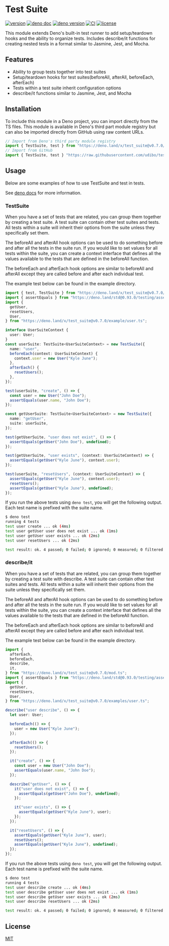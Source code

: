 # Test Suite

[![version](https://img.shields.io/badge/release-v0.7.0-success)](https://github.com/udibo/test_suite/tree/v0.7.0)
[![deno doc](https://img.shields.io/badge/deno-doc-success?logo=deno)](https://doc.deno.land/https/deno.land/x/test_suite@v0.7.0/mod.ts)
[![deno version](https://img.shields.io/badge/deno-v1.9.0-success?logo=deno)](https://github.com/denoland/deno/tree/v1.9.0)
[![CI](https://github.com/udibo/test_suite/workflows/CI/badge.svg)](https://github.com/udibo/test_suite/actions?query=workflow%3ACI)
[![license](https://img.shields.io/github/license/udibo/test_suite)](https://github.com/udibo/test_suite/blob/master/LICENSE)

This module extends Deno's built-in test runner to add setup/teardown hooks and
the ability to organize tests. Includes describe/it functions for creating
nested tests in a format similar to Jasmine, Jest, and Mocha.

## Features

- Ability to group tests together into test suites
- Setup/teardown hooks for test suites(beforeAll, afterAll, beforeEach,
  afterEach)
- Tests within a test suite inherit configuration options
- describe/it functions similar to Jasmine, Jest, and Mocha

## Installation

To include this module in a Deno project, you can import directly from the TS
files. This module is available in Deno's third part module registry but can
also be imported directly from GitHub using raw content URLs.

```ts
// Import from Deno's third party module registry
import { TestSuite, test } from "https://deno.land/x/test_suite@v0.7.0/mod.ts";
// Import from GitHub
import { TestSuite, test } "https://raw.githubusercontent.com/udibo/test_suite/v0.7.0/mod.ts";
```

## Usage

Below are some examples of how to use TestSuite and test in tests.

See
[deno docs](https://doc.deno.land/https/deno.land/x/test_suite@v0.7.0/mod.ts)
for more information.

### TestSuite

When you have a set of tests that are related, you can group them together by
creating a test suite. A test suite can contain other test suites and tests. All
tests within a suite will inherit their options from the suite unless they
specifically set them.

The beforeAll and afterAll hook options can be used to do something before and
after all the tests in the suite run. If you would like to set values for all
tests within the suite, you can create a context interface that defines all the
values available to the tests that are defined in the beforeAll function.

The beforeEach and afterEach hook options are similar to beforeAll and afterAll
except they are called before and after each individual test.

The example test below can be found in the example directory.

```ts
import { test, TestSuite } from "https://deno.land/x/test_suite@v0.7.0/mod.ts";
import { assertEquals } from "https://deno.land/std@0.93.0/testing/asserts.ts";
import {
  getUser,
  resetUsers,
  User,
} from "https://deno.land/x/test_suite@v0.7.0/example/user.ts";

interface UserSuiteContext {
  user: User;
}
const userSuite: TestSuite<UserSuiteContext> = new TestSuite({
  name: "user",
  beforeEach(context: UserSuiteContext) {
    context.user = new User("Kyle June");
  },
  afterEach() {
    resetUsers();
  },
});

test(userSuite, "create", () => {
  const user = new User("John Doe");
  assertEquals(user.name, "John Doe");
});

const getUserSuite: TestSuite<UserSuiteContext> = new TestSuite({
  name: "getUser",
  suite: userSuite,
});

test(getUserSuite, "user does not exist", () => {
  assertEquals(getUser("John Doe"), undefined);
});

test(getUserSuite, "user exists", (context: UserSuiteContext) => {
  assertEquals(getUser("Kyle June"), context.user);
});

test(userSuite, "resetUsers", (context: UserSuiteContext) => {
  assertEquals(getUser("Kyle June"), context.user);
  resetUsers();
  assertEquals(getUser("Kyle June"), undefined);
});
```

If you run the above tests using `deno test`, you will get the following output.
Each test name is prefixed with the suite name.

```sh
$ deno test
running 4 tests
test user create ... ok (4ms)
test user getUser user does not exist ... ok (1ms)
test user getUser user exists ... ok (2ms)
test user resetUsers ... ok (2ms)

test result: ok. 4 passed; 0 failed; 0 ignored; 0 measured; 0 filtered out (11ms)
```

### describe/it

When you have a set of tests that are related, you can group them together by
creating a test suite with describe. A test suite can contain other test suites
and tests. All tests within a suite will inherit their options from the suite
unless they specifically set them.

The beforeAll and afterAll hook options can be used to do something before and
after all the tests in the suite run. If you would like to set values for all
tests within the suite, you can create a context interface that defines all the
values available to the tests that are defined in the beforeAll function.

The beforeEach and afterEach hook options are similar to beforeAll and afterAll
except they are called before and after each individual test.

The example test below can be found in the example directory.

```ts
import {
  afterEach,
  beforeEach,
  describe,
  it,
} from "https://deno.land/x/test_suite@v0.7.0/mod.ts";
import { assertEquals } from "https://deno.land/std@0.93.0/testing/asserts.ts";
import {
  getUser,
  resetUsers,
  User,
} from "https://deno.land/x/test_suite@v0.7.0/examples/user.ts";

describe("user describe", () => {
  let user: User;

  beforeEach(() => {
    user = new User("Kyle June");
  });

  afterEach(() => {
    resetUsers();
  });

  it("create", () => {
    const user = new User("John Doe");
    assertEquals(user.name, "John Doe");
  });

  describe("getUser", () => {
    it("user does not exist", () => {
      assertEquals(getUser("John Doe"), undefined);
    });

    it("user exists", () => {
      assertEquals(getUser("Kyle June"), user);
    });
  });

  it("resetUsers", () => {
    assertEquals(getUser("Kyle June"), user);
    resetUsers();
    assertEquals(getUser("Kyle June"), undefined);
  });
});
```

If you run the above tests using `deno test`, you will get the following output.
Each test name is prefixed with the suite name.

```sh
$ deno test
running 4 tests
test user describe create ... ok (4ms)
test user describe getUser user does not exist ... ok (1ms)
test user describe getUser user exists ... ok (2ms)
test user describe resetUsers ... ok (2ms)

test result: ok. 4 passed; 0 failed; 0 ignored; 0 measured; 0 filtered out (11ms)
```

## License

[MIT](LICENSE)
